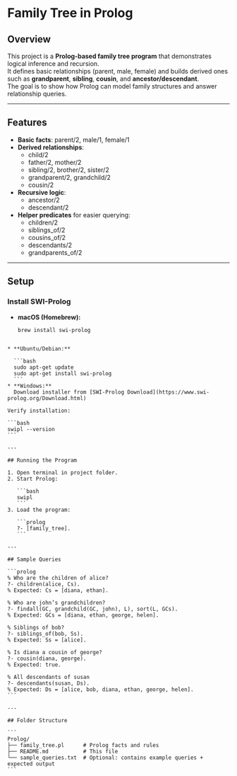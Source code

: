 # Family Tree in Prolog

## Overview
This project is a **Prolog-based family tree program** that demonstrates logical inference and recursion.  
It defines basic relationships (parent, male, female) and builds derived ones such as **grandparent**, **sibling**, **cousin**, and **ancestor/descendant**.  
The goal is to show how Prolog can model family structures and answer relationship queries.

---

## Features
- **Basic facts**: parent/2, male/1, female/1  
- **Derived relationships**:
  - child/2
  - father/2, mother/2
  - sibling/2, brother/2, sister/2
  - grandparent/2, grandchild/2
  - cousin/2
- **Recursive logic**:
  - ancestor/2
  - descendant/2
- **Helper predicates** for easier querying:
  - children/2
  - siblings_of/2
  - cousins_of/2
  - descendants/2
  - grandparents_of/2

---

## Setup

### Install SWI-Prolog
- **macOS (Homebrew):**
  ```bash
  brew install swi-prolog
````

* **Ubuntu/Debian:**

  ```bash
  sudo apt-get update
  sudo apt-get install swi-prolog
  ```
* **Windows:**
  Download installer from [SWI-Prolog Download](https://www.swi-prolog.org/Download.html)

Verify installation:

```bash
swipl --version
```

---

## Running the Program

1. Open terminal in project folder.
2. Start Prolog:

   ```bash
   swipl
   ```
3. Load the program:

   ```prolog
   ?- [family_tree].
   ```

---

## Sample Queries

```prolog
% Who are the children of alice?
?- children(alice, Cs).
% Expected: Cs = [diana, ethan].

% Who are john’s grandchildren?
?- findall(GC, grandchild(GC, john), L), sort(L, GCs).
% Expected: GCs = [diana, ethan, george, helen].

% Siblings of bob?
?- siblings_of(bob, Ss).
% Expected: Ss = [alice].

% Is diana a cousin of george?
?- cousin(diana, george).
% Expected: true.

% All descendants of susan
?- descendants(susan, Ds).
% Expected: Ds = [alice, bob, diana, ethan, george, helen].
```

---

## Folder Structure

```
Prolog/
├── family_tree.pl      # Prolog facts and rules
├── README.md           # This file
└── sample_queries.txt  # Optional: contains example queries + expected output
```
